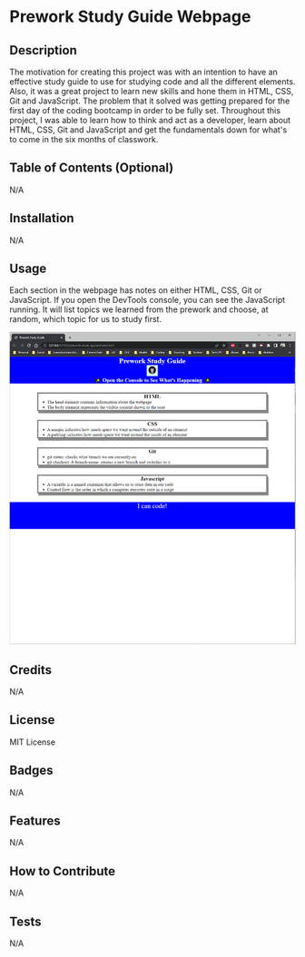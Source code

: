 # Prework Study Guide Webpage

## Description

The motivation for creating this project was with an intention to have an effective study guide to use for studying code and all the different elements. Also, it was a great project to learn new skills and hone them in HTML, CSS, Git and JavaScript. The problem that it solved was getting prepared for the first day of the coding bootcamp in order to be fully set. Throughout this project, I was able to learn how to think and act as a developer, learn about HTML, CSS, Git and JavaScript and get the fundamentals down for what's to come in the six months of classwork.

## Table of Contents (Optional)

N/A

## Installation

N/A

## Usage

Each section in the webpage has notes on either HTML, CSS, Git or JavaScript. If you open the DevTools console, you can see the JavaScript running. It will list topics we learned from the prework and choose, at random, which topic for us to study first.

![alt text](assets/images/prework-studyguide-website.png)

## Credits

N/A

## License

MIT License

## Badges

N/A

## Features

N/A

## How to Contribute

N/A

## Tests

N/A